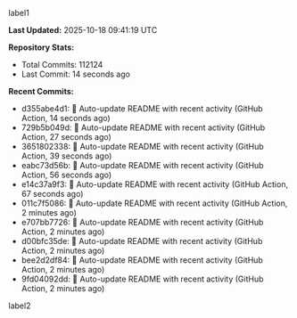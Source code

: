 
label1 
<!-- ACTIVITY_START -->
**Last Updated:** 2025-10-18 09:41:19 UTC

**Repository Stats:**
- Total Commits: 112124
- Last Commit: 14 seconds ago

**Recent Commits:**
- d355abe4d1: 🤖 Auto-update README with recent activity (GitHub Action, 14 seconds ago)
- 729b5b049d: 🤖 Auto-update README with recent activity (GitHub Action, 27 seconds ago)
- 3651802338: 🤖 Auto-update README with recent activity (GitHub Action, 39 seconds ago)
- eabc73d56b: 🤖 Auto-update README with recent activity (GitHub Action, 56 seconds ago)
- e14c37a9f3: 🤖 Auto-update README with recent activity (GitHub Action, 67 seconds ago)
- 011c7f5086: 🤖 Auto-update README with recent activity (GitHub Action, 2 minutes ago)
- e707bb7726: 🤖 Auto-update README with recent activity (GitHub Action, 2 minutes ago)
- d00bfc35de: 🤖 Auto-update README with recent activity (GitHub Action, 2 minutes ago)
- bee2d2df84: 🤖 Auto-update README with recent activity (GitHub Action, 2 minutes ago)
- 9fd04092dd: 🤖 Auto-update README with recent activity (GitHub Action, 2 minutes ago)
<!-- ACTIVITY_END -->

label2
